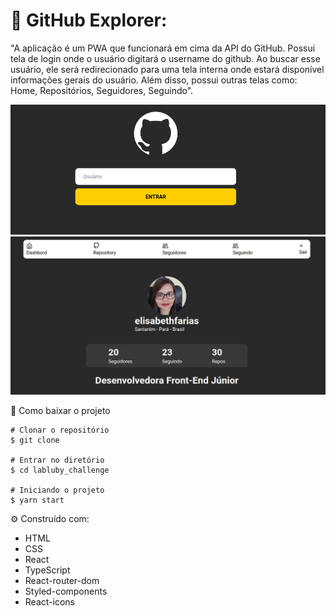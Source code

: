 # 📝 GitHub Explorer:

"A aplicação é um PWA que funcionará em cima da API do GitHub. Possui tela de login onde o usuário digitará o username do github. Ao buscar esse usuário, ele será redirecionado para uma tela interna onde estará disponível informações gerais do usuário. Além disso, possui outras telas como: Home, Repositórios, Seguidores, Seguindo".

<img src="./src/assets/git.png">
<img src="./src/assets/tela.png">

📁  Como baixar o projeto

```
# Clonar o repositório
$ git clone

# Entrar no diretório
$ cd labluby_challenge

# Iniciando o projeto
$ yarn start
```


⚙️ Construído com:
- HTML
- CSS
- React
- TypeScript
- React-router-dom
- Styled-components
- React-icons
